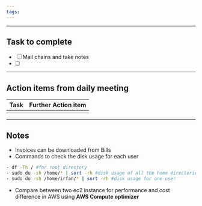 ```yaml
---
tags:
---
```


--------
## Task to complete

- [ ] Mail chains and take notes
- [ ]   

-----
##  Action items from daily meeting

| Task | Further Action item |
| ---- | ------------------- |
|      |                     |


----

## Notes

- Invoices can be downloaded from Bills
- Commands to check the disk usage for each user
```sh
- df -Th / #for root directory
- sudo du -sh /home/* | sort -rh #disk usage of all the home directories and sort them in reverse readable format
- sudo du -sh /home/irfan/* | sort -rh #disk usage for one user
```
- Compare between two ec2 instance for performance and cost difference in AWS using **AWS Compute optimizer**





